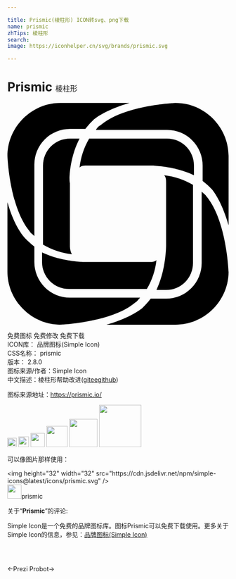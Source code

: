 ```yaml
---

title: Prismic(棱柱形) ICON转svg、png下载
name: prismic
zhTips: 棱柱形
search: 
image: https://iconhelper.cn/svg/brands/prismic.svg

---
```


# Prismic  <small style="font-size: 60%;font-weight: 100">棱柱形</small>

<div id="svg" class="svg-wrap">
<svg role="img" xmlns="http://www.w3.org/2000/svg" viewBox="0 0 24 24"><title>Prismic icon</title><path d="M7.83 3.866H6.785a2.915 2.915 0 0 0-2.92 2.92v8.553a7.912 7.912 0 0 0 3.13 1.043 1.965 1.965 0 0 1-.21-.835V8.663c-.104-.104-.104-2.607 1.044-4.797zM20.24 7.829V6.786a2.915 2.915 0 0 0-2.92-2.92H8.872A7.912 7.912 0 0 0 7.83 6.995c.21-.209.522-.209.835-.209h6.78c.104 0 2.607 0 4.797 1.043zm-4.067 12.412h1.043a2.915 2.915 0 0 0 2.92-2.92V8.871a7.912 7.912 0 0 0-3.13-1.043c.21.209.21.521.21.834v6.78c0 .104 0 2.607-1.043 4.798zM3.761 16.173v1.043a2.915 2.915 0 0 0 2.92 2.92h8.448a7.912 7.912 0 0 0 1.043-3.129c-.208.209-.521.209-.834.209H8.56c-.104 0-2.607 0-4.797-1.043zM13.253.007h-7.51C2.614.007.007 2.614.007 5.743c0 0 .209 5.528 2.399 8.135.104.209.313.313.521.522V6.682a3.85 3.85 0 0 1 3.86-3.86h1.668c.313-.417.626-.73.939-1.042.939-.73 2.399-1.356 3.86-1.773zM23.996 13.253v-7.51c0-3.129-2.607-5.736-5.736-5.736 0 0-5.528.208-8.136 2.398a1.257 1.257 0 0 0-.521.522h7.718a3.85 3.85 0 0 1 3.859 3.859v1.669c.417.313.73.626 1.043.939.73.938 1.356 2.398 1.773 3.859zM10.75 23.995h7.51c3.128 0 5.736-2.607 5.736-5.736 0 0-.209-5.528-2.399-8.135-.104-.209-.313-.313-.521-.522v7.718a3.85 3.85 0 0 1-3.86 3.86h-1.668c-.313.417-.626.73-.939 1.042-.939.73-2.399 1.356-3.86 1.773zM.007 10.75v7.509c0 3.129 2.607 5.736 5.736 5.736 0 0 5.528-.208 8.136-2.398.208-.105.313-.313.521-.522H6.786a3.85 3.85 0 0 1-3.859-3.859v-1.669c-.417-.313-.73-.626-1.043-.939C1.05 13.67.424 12.21.007 10.75z"/></svg>
</div>
<detail full-name='prismic'></detail>

<div class="detail-page">
<p>
<span><span class="badge-success badge">免费图标</span> <span class="badge-success badge">免费修改</span>  <span class="badge-success badge">免费下载</span> </span>
<br/>
<span>
ICON库：
<span class="badge-secondary badge">品牌图标(Simple Icon)</span> 
</span>
<br/>
<span>
CSS名称：
<span class="badge-secondary badge">prismic</span> 
</span>

<br/>
<span>
版本：
<span class="badge-secondary badge">2.8.0</span> 
</span>
<br/>
<span>图标来源/作者：<span class="badge-light badge">Simple Icon</span></span> 
<br/>
<span class="zh-detail">中文描述：<span class="badge-primary badge">棱柱形</span><span class="help-link"><span>帮助改进</span>(<a href="https://gitee.com/liuwave/icon-helper/edit/master/json/brands/prismic.json" target="_blank" rel="noopener noreferrer">gitee</a><a href="https://github.com/liuwave/icon-helper/edit/master/json/brands/prismic.json" target="_blank" rel="noopener noreferrer">github</a></span>)</span><br/>
</p>
</div><div class="description description alert alert-light"><p>图标来源地址：<a href="https://prismic.io/" target="_blank" rel="noopener noreferrer">https://prismic.io/</a></p></div>
<div class="alert alert-dark">
<img height="21" width="21" src="https://cdn.jsdelivr.net/npm/simple-icons@latest/icons/prismic.svg" />
<img height="24" width="24" src="https://cdn.jsdelivr.net/npm/simple-icons@latest/icons/prismic.svg" />
<img height="32" width="32" src="https://cdn.jsdelivr.net/npm/simple-icons@latest/icons/prismic.svg" />
<img height="48" width="48" src="https://cdn.jsdelivr.net/npm/simple-icons@latest/icons/prismic.svg" />
<img height="64" width="64" src="https://cdn.jsdelivr.net/npm/simple-icons@latest/icons/prismic.svg" />
<img height="96" width="96" src="https://cdn.jsdelivr.net/npm/simple-icons@latest/icons/prismic.svg" />

</div>
<div>
  <p>可以像图片那样使用：    
  </p>
  <div class="alert alert-primary" style="font-size: 14px">
    &lt;img height="32" width="32" src="https://cdn.jsdelivr.net/npm/simple-icons@latest/icons/prismic.svg" /&gt;
    <copy-btn content='<img height="32" width="32" src="https://cdn.jsdelivr.net/npm/simple-icons@latest/icons/prismic.svg" />'></copy-btn>
  </div>
  <div class="alert alert-secondary">
    <img height="32" width="32" src="https://cdn.jsdelivr.net/npm/simple-icons@latest/icons/prismic.svg" />prismic
    <copy-btn content="prismic" btn-title="复制图标名称"></copy-btn>
  </div>
</div>
<div class="icon-detail__container">
<p>关于“<b>Prismic</b>”的评论:</p>
</div>
<Vssue title="关于“Prismic”的评论" />
<div><p>Simple Icon是一个免费的品牌图标库。图标Prismic可以免费下载使用。更多关于  Simple Icon的信息，参见：<a target="_blank" href="https://iconhelper.cn/brands.html">品牌图标(Simple Icon)</a>
</p></div>


<div style="padding:2rem 0 " class="page-nav"><p class="inner"><span class="prev">←<router-link to="/icon/prezi.html">Prezi</router-link></span> <span class="next"><router-link to="/icon/probot.html">Probot</router-link>→</span></p></div>
